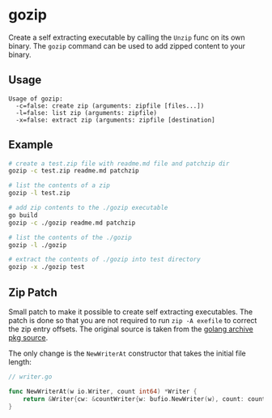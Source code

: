 # gozip

Create a self extracting executable by calling the `Unzip` func on its own binary. The `gozip` command can be used to add zipped content to your binary.

## Usage

```
Usage of gozip:
  -c=false: create zip (arguments: zipfile [files...])
  -l=false: list zip (arguments: zipfile)
  -x=false: extract zip (arguments: zipfile [destination]
```

## Example

```bash
# create a test.zip file with readme.md file and patchzip dir
gozip -c test.zip readme.md patchzip

# list the contents of a zip
gozip -l test.zip

# add zip contents to the ./gozip executable
go build
gozip -c ./gozip readme.md patchzip

# list the contents of the ./gozip
gozip -l ./gozip

# extract the contents of ./gozip into test directory
gozip -x ./gozip test
```

## Zip Patch

Small patch to make it possible to create self extracting executables. The patch is done so that you are not required to run `zip -A exefile` to correct the zip entry offsets. The original source is taken from the [golang archive pkg source](http://golang.org/src/pkg/archive/zip/).

The only change is the `NewWriterAt` constructor that takes the initial file length:

```go
// writer.go

func NewWriterAt(w io.Writer, count int64) *Writer {
	return &Writer{cw: &countWriter{w: bufio.NewWriter(w), count: count}}
}
```
